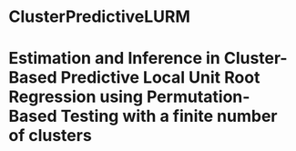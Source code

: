 # ClusterPredictiveLURM

# Estimation and Inference in Cluster-Based Predictive Local Unit Root Regression using Permutation-Based Testing with a finite number of clusters 
